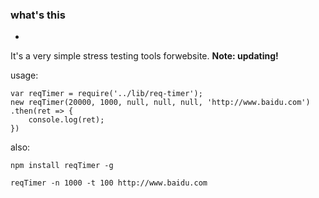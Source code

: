 ### what's this
-
It's a very simple stress testing tools forwebsite.
**Note: updating!**

usage:

    var reqTimer = require('../lib/req-timer');
    new reqTimer(20000, 1000, null, null, null, 'http://www.baidu.com')
    .then(ret => {
    	console.log(ret);
    })

also:

    npm install reqTimer -g
    
    reqTimer -n 1000 -t 100 http://www.baidu.com
    
    
